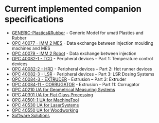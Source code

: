 # Current implemented companion specifications

- [GENERIC-Plastics&Rubber](Specs/prgeneric.md) - Generic Model for umati Plastics and Rubber
- [OPC 40077 - IMM 2 MES](Specs/pr40077.md) - Data exchange between injection
  moulding machines and MES
- [OPC 40079 - IMM 2 Robot](Specs/pr40079.md) - Data exchange between injection
- [OPC 40082-1 - TCD](Specs/pr40082-1.md) - Peripheral devices – Part 1: Temperature control devices
- [OPC 40082-2 - HRD](Specs/pr40082-2.md) - Peripheral devices – Part 2: Hot runner devices
- [OPC 40082-3 - LSR](Specs/pr40082-3.md) - Peripheral devices – Part 3: LSR Dosing Systems
- [OPC 40084-3 - EXTRUDER](Specs/pr40084-3.md) - Extrusion – Part 3: Extruder
- [OPC 40084-11 - CORRUGATOR](Specs/pr40084-11.md) - Extrusion – Part 11: Corrugator
- [OPC 40210 UA for Geometrical Measuring Systems](Specs/GeometricalMeasuringSystems.md)
- [OPC 40301 UA for Flat Glass Processing](Specs/Flatglass.md)
- [OPC 40501-1 UA for MachineTool](Specs/MachineTool.md)
- [OPC 40530 UA for LaserSystems](Specs/Laser.md)
- [OPC 40550 UA for Woodworking](Specs/Woodworking.md)
- [Software Solutions](Specs/Software.md)
